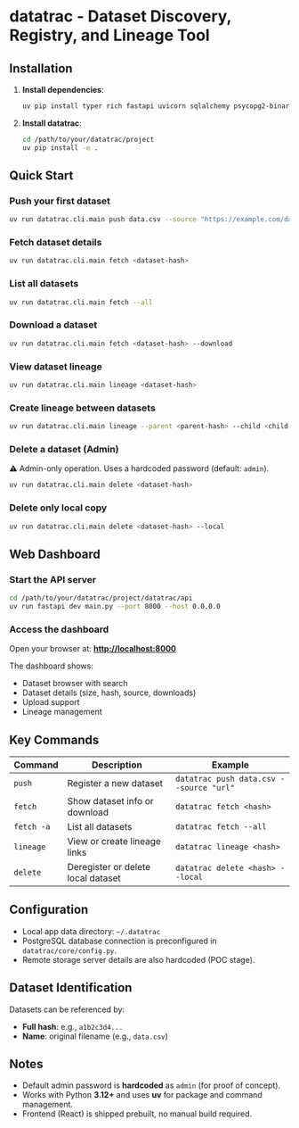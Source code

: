 # datatrac - Dataset Discovery, Registry, and Lineage Tool

## Installation

1. **Install dependencies**:

   ```bash
   uv pip install typer rich fastapi uvicorn sqlalchemy psycopg2-binary
   ```

2. **Install datatrac**:

   ```bash
   cd /path/to/your/datatrac/project
   uv pip install -e .
   ```

## Quick Start

### Push your first dataset

```bash
uv run datatrac.cli.main push data.csv --source "https://example.com/data.csv"
```

### Fetch dataset details

```bash
uv run datatrac.cli.main fetch <dataset-hash>
```

### List all datasets

```bash
uv run datatrac.cli.main fetch --all
```

### Download a dataset

```bash
uv run datatrac.cli.main fetch <dataset-hash> --download
```

### View dataset lineage

```bash
uv run datatrac.cli.main lineage <dataset-hash>
```

### Create lineage between datasets

```bash
uv run datatrac.cli.main lineage --parent <parent-hash> --child <child-hash>
```

### Delete a dataset (Admin)

⚠️ Admin-only operation. Uses a hardcoded password (default: `admin`).

```bash
uv run datatrac.cli.main delete <dataset-hash>
```

### Delete only local copy

```bash
uv run datatrac.cli.main delete <dataset-hash> --local
```

## Web Dashboard

### Start the API server

```bash
cd /path/to/your/datatrac/project/datatrac/api
uv run fastapi dev main.py --port 8000 --host 0.0.0.0
```

### Access the dashboard

Open your browser at: **[http://localhost:8000](http://localhost:8000)**

The dashboard shows:

* Dataset browser with search
* Dataset details (size, hash, source, downloads)
* Upload support
* Lineage management

## Key Commands

| Command    | Description                        | Example                                 |
| ---------- | ---------------------------------- | --------------------------------------- |
| `push`     | Register a new dataset             | `datatrac push data.csv --source "url"` |
| `fetch`    | Show dataset info or download      | `datatrac fetch <hash>`                 |
| `fetch -a` | List all datasets                  | `datatrac fetch --all`                  |
| `lineage`  | View or create lineage links       | `datatrac lineage <hash>`               |
| `delete`   | Deregister or delete local dataset | `datatrac delete <hash> --local`        |

## Configuration

* Local app data directory: `~/.datatrac`
* PostgreSQL database connection is preconfigured in `datatrac/core/config.py`.
* Remote storage server details are also hardcoded (POC stage).

## Dataset Identification

Datasets can be referenced by:

* **Full hash**: e.g., `a1b2c3d4...`
* **Name**: original filename (e.g., `data.csv`)

## Notes

* Default admin password is **hardcoded** as `admin` (for proof of concept).
* Works with Python **3.12+** and uses **uv** for package and command management.
* Frontend (React) is shipped prebuilt, no manual build required.

